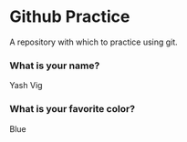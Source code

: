 # Github Practice

A repository with which to practice using git.

### What is your name?

Yash Vig


### What is your favorite color?

Blue